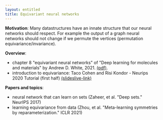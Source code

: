```yaml
---
layout: entitled
title: Equivariant neural networks
---
```


**Motivation**: Many datastructures have an innate structure that our neural networks should respect. For example the output of a graph neural networks should not change if we permute the vertices (permutation equivariance/invariance).

**Overview**:

- chapter 8 "equivariant neural networks" of "Deep learning for molecules and materials" by Andrew D. White, 2021. [(pdf)](https://whitead.github.io/dmol-book/dl/Equivariant.html).
- introduction to equivariance: Taco Cohen and Risi Kondor - Neurips 2020 Tutorial (first half) [(slideslive-link)](https://slideslive.com/38943570/equivariant-networks)

**Papers and topics**:

- neural network that can learn on sets (Zaheer, et al. "Deep sets." NeurIPS 2017)
- learning equivariance from data (Zhou, et al. "Meta-learning symmetries by reparameterization." ICLR 2021)
